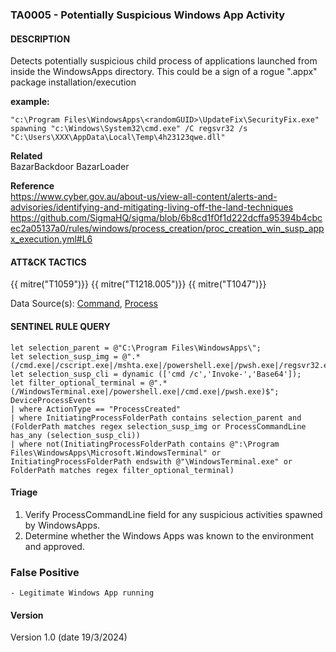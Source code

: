### TA0005 - Potentially Suspicious Windows App Activity

#### DESCRIPTION

Detects potentially suspicious child process of applications launched from inside the WindowsApps directory. This could be a sign of a rogue ".appx" package installation/execution

**example:**

```
"c:\Program Files\WindowsApps\<randomGUID>\UpdateFix\SecurityFix.exe" spawning "c:\Windows\System32\cmd.exe" /C regsvr32 /s "C:\Users\XXX\AppData\Local\Temp\4h23123qwe.dll"
```

**Related**\
BazarBackdoor
BazarLoader

**Reference**\
https://www.cyber.gov.au/about-us/view-all-content/alerts-and-advisories/identifying-and-mitigating-living-off-the-land-techniques
https://github.com/SigmaHQ/sigma/blob/6b8cd1f0f1d222dcffa95394b4cbcec2a05137a0/rules/windows/process_creation/proc_creation_win_susp_appx_execution.yml#L6

#### ATT&CK TACTICS

{{ mitre("T1059")}}
{{ mitre("T1218.005")}}
{{ mitre("T1047")}}

Data Source(s): [Command](https://attack.mitre.org/datasources/DS0017/), [Process](https://attack.mitre.org/datasources/DS0009/)

#### SENTINEL RULE QUERY

```
let selection_parent = @"C:\Program Files\WindowsApps\";
let selection_susp_img = @".*(/cmd.exe|/cscript.exe|/mshta.exe|/powershell.exe|/pwsh.exe|/regsvr32.exe|/rundll32.exe|/wscript.exe)$"; 
let selection_susp_cli = dynamic (['cmd /c','Invoke-','Base64']);
let filter_optional_terminal = @".*(/WindowsTerminal.exe|/powershell.exe|/cmd.exe|/pwsh.exe)$"; 
DeviceProcessEvents
| where ActionType == "ProcessCreated"
| where InitiatingProcessFolderPath contains selection_parent and (FolderPath matches regex selection_susp_img or ProcessCommandLine has_any (selection_susp_cli))
| where not(InitiatingProcessFolderPath contains @":\Program Files\WindowsApps\Microsoft.WindowsTerminal" or InitiatingProcessFolderPath endswith @"\WindowsTerminal.exe" or FolderPath matches regex filter_optional_terminal)
```

#### Triage

1. Verify ProcessCommandLine field for any suspicious activities spawned by WindowsApps.
1. Determine whether the Windows Apps was known to the environment and approved.

### False Positive

```
- Legitimate Windows App running
```

#### Version

Version 1.0 (date 19/3/2024)
